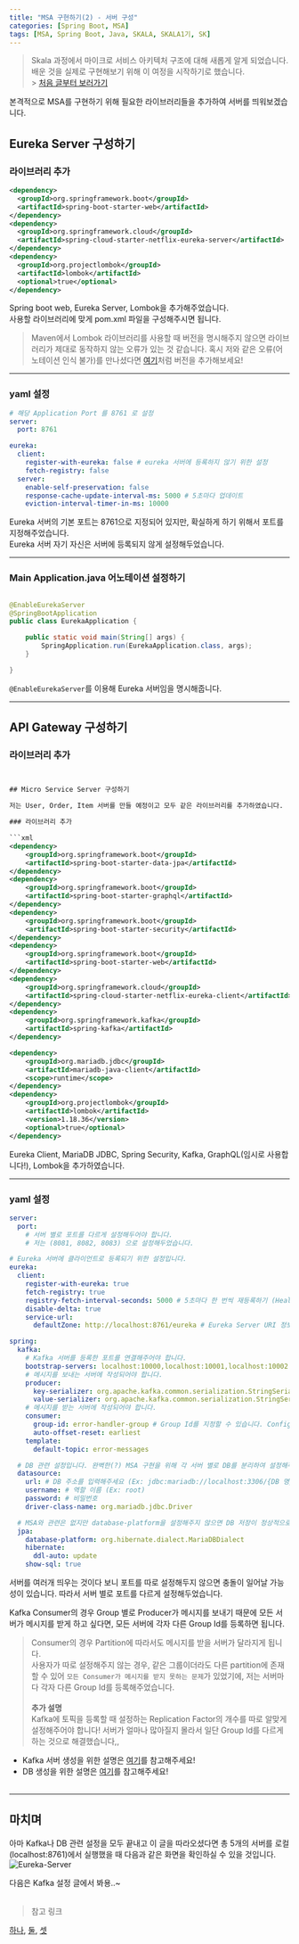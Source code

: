 ```yaml
---
title: "MSA 구현하기(2) - 서버 구성"
categories: [Spring Boot, MSA]
tags: [MSA, Spring Boot, Java, SKALA, SKALA1기, SK]
---
```


> Skala 과정에서 마이크로 서비스 아키텍처 구조에 대해 새롭게 알게 되었습니다.<br>
> 배운 것을 실제로 구현해보기 위해 이 여정을 시작하기로 했습니다.<br> > [처음 글부터 보러가기](<https://sermadl.github.io/posts/MSA-%EA%B5%AC%ED%98%84%ED%95%98%EA%B8%B0(1)-%EA%B0%9C%EB%85%90-%EC%A0%95%EB%A6%AC/>)

본격적으로 MSA를 구현하기 위해 필요한 라이브러리들을 추가하여 서버를 띄워보겠습니다.

## Eureka Server 구성하기

### 라이브러리 추가

```xml
<dependency>
  <groupId>org.springframework.boot</groupId>
  <artifactId>spring-boot-starter-web</artifactId>
</dependency>
<dependency>
  <groupId>org.springframework.cloud</groupId>
  <artifactId>spring-cloud-starter-netflix-eureka-server</artifactId>
</dependency>
<dependency>
  <groupId>org.projectlombok</groupId>
  <artifactId>lombok</artifactId>
  <optional>true</optional>
</dependency>
```

Spring boot web, Eureka Server, Lombok을 추가해주었습니다. <br>
사용할 라이브러리에 맞게 pom.xml 파일을 구성해주시면 됩니다.

> Maven에서 Lombok 라이브러리를 사용할 때 버전을 명시해주지 않으면 라이브러리가 제대로 동작하지 않는 오류가 있는 것 같습니다. 혹시 저와 같은 오류(어노테이션 인식 불가)를 만나셨다면 [여기](#라이브러리-추가-1)처럼 버전을 추가해보세요!

<hr>

### yaml 설정

```yaml
# 해당 Application Port 를 8761 로 설정
server:
  port: 8761

eureka:
  client:
    register-with-eureka: false # eureka 서버에 등록하지 않기 위한 설정
    fetch-registry: false
  server:
    enable-self-preservation: false
    response-cache-update-interval-ms: 5000 # 5초마다 업데이트
    eviction-interval-timer-in-ms: 10000
```

Eureka 서버의 기본 포트는 8761으로 지정되어 있지만, 확실하게 하기 위해서 포트를 지정해주었습니다.<br>
Eureka 서버 자기 자신은 서버에 등록되지 않게 설정해두었습니다.<br>

<hr>

### Main Application.java 어노테이션 설정하기

```java

@EnableEurekaServer
@SpringBootApplication
public class EurekaApplication {

	public static void main(String[] args) {
		SpringApplication.run(EurekaApplication.class, args);
	}

}
```

`@EnableEurekaServer`를 이용해 Eureka 서버임을 명시해줍니다.

<hr>

## API Gateway 구성하기

### 라이브러리 추가

````xml


## Micro Service Server 구성하기

저는 User, Order, Item 서버를 만들 예정이고 모두 같은 라이브러리를 추가하였습니다.

### 라이브러리 추가

```xml
<dependency>
    <groupId>org.springframework.boot</groupId>
    <artifactId>spring-boot-starter-data-jpa</artifactId>
</dependency>
<dependency>
    <groupId>org.springframework.boot</groupId>
    <artifactId>spring-boot-starter-graphql</artifactId>
</dependency>
<dependency>
    <groupId>org.springframework.boot</groupId>
    <artifactId>spring-boot-starter-security</artifactId>
</dependency>
<dependency>
    <groupId>org.springframework.boot</groupId>
    <artifactId>spring-boot-starter-web</artifactId>
</dependency>
<dependency>
    <groupId>org.springframework.cloud</groupId>
    <artifactId>spring-cloud-starter-netflix-eureka-client</artifactId>
</dependency>
<dependency>
    <groupId>org.springframework.kafka</groupId>
    <artifactId>spring-kafka</artifactId>
</dependency>

<dependency>
    <groupId>org.mariadb.jdbc</groupId>
    <artifactId>mariadb-java-client</artifactId>
    <scope>runtime</scope>
</dependency>
<dependency>
    <groupId>org.projectlombok</groupId>
    <artifactId>lombok</artifactId>
    <version>1.18.36</version>
    <optional>true</optional>
</dependency>
````

Eureka Client, MariaDB JDBC, Spring Security, Kafka, GraphQL(임시로 사용합니다!), Lombok을 추가하였습니다.

<hr>

### yaml 설정

```yaml
server:
  port:
    # 서버 별로 포트를 다르게 설정해두어야 합니다.
    # 저는 (8081, 8082, 8083) 으로 설정해두었습니다.

# Eureka 서버에 클라이언트로 등록되기 위한 설정입니다.
eureka:
  client:
    register-with-eureka: true
    fetch-registry: true
    registry-fetch-interval-seconds: 5000 # 5초마다 한 번씩 재등록하기 (Health Check)
    disable-delta: true
    service-url:
      defaultZone: http://localhost:8761/eureka # Eureka Server URI 정보를 설정

spring:
  kafka:
    # Kafka 서버를 등록한 포트를 연결해주어야 합니다.
    bootstrap-servers: localhost:10000,localhost:10001,localhost:10002
    # 메시지를 보내는 서버에 작성되어야 합니다.
    producer:
      key-serializer: org.apache.kafka.common.serialization.StringSerializer
      value-serializer: org.apache.kafka.common.serialization.StringSerializer
    # 메시지를 받는 서버에 작성되어야 합니다.
    consumer:
      group-id: error-handler-group # Group Id를 지정할 수 있습니다. Config 파일에서 다시 지정해줄 것이지만 혹시 몰라서 설정..해두었습니다.
      auto-offset-reset: earliest
    template:
      default-topic: error-messages

  # DB 관련 설정입니다. 완벽한(?) MSA 구현을 위해 각 서버 별로 DB를 분리하여 설정해주세요!
  datasource:
    url: # DB 주소를 입력해주세요 (Ex: jdbc:mariadb://localhost:3306/{DB 명})
    username: # 역할 이름 (Ex: root)
    password: # 비밀번호
    driver-class-name: org.mariadb.jdbc.Driver

  # MSA와 관련은 없지만 database-platform을 설정해주지 않으면 DB 저장이 정상적으로 동작하지 않습니다.
  jpa:
    database-platform: org.hibernate.dialect.MariaDBDialect
    hibernate:
      ddl-auto: update
    show-sql: true
```

서버를 여러개 띄우는 것이다 보니 포트를 따로 설정해두지 않으면 충돌이 일어날 가능성이 있습니다. 따라서 서버 별로 포트를 다르게 설정해두었습니다.

Kafka Consumer의 경우 Group 별로 Producer가 메시지를 보내기 때문에 모든 서버가 메시지를 받게 하고 싶다면, 모든 서버에 각자 다른 Group Id를 등록하면 됩니다.<br>

> Consumer의 경우 Partition에 따라서도 메시지를 받을 서버가 달라지게 됩니다.<br> 사용자가 따로 설정해주지 않는 경우, 같은 그룹이더라도 다른 partition에 존재할 수 있어 `모든 Consumer가 메시지를 받지 못하는 문제`가 있었기에, 저는 서버마다 각자 다른 Group Id를 등록해주었습니다.<br><br>**추가 설명**<br>
> Kafka에 토픽을 등록할 때 설정하는 Replication Factor의 개수를 따로 알맞게 설정해주어야 합니다! 서버가 얼마나 많아질지 몰라서 일단 Group Id를 다르게 하는 것으로 해결했습니다,,

- Kafka 서버 생성을 위한 설명은 [여기](<https://sermadl.github.io/posts/MSA-%EA%B5%AC%ED%98%84%ED%95%98%EA%B8%B0(3)-Kafka-%EC%84%A4%EC%A0%95/>)를 참고해주세요!
- DB 생성을 위한 설명은 [여기](<https://sermadl.github.io/posts/MSA-%EA%B5%AC%ED%98%84%ED%95%98%EA%B8%B0(4)-DB-%EA%B5%AC%EC%84%B1/>)를 참고해주세요!
<br><br>
<hr>

## 마치며

아마 Kafka나 DB 관련 설정을 모두 끝내고 이 글을 따라오셨다면 총 5개의 서버를 로컬(localhost:8761)에서 실행했을 때 다음과 같은 화면을 확인하실 수 있을 것입니다.
![Eureka-Server](/assets/img/eureka-server.png)

다음은 Kafka 설정 글에서 봐용..~
<br>
<br>

> 참고 링크

[하나](https://cloud.spring.io/spring-cloud-netflix/reference/html/), [둘](https://velog.io/@mrcocoball2/Spring-Cloud-Spring-Cloud-Eureka-%EA%B8%B0%EB%B3%B8-%EA%B0%9C%EB%85%90-%EB%B0%8F-%ED%99%9C%EC%9A%A9-74mogeh0), [셋](https://velog.io/@korea3611/Spring-BootSpring-Cloud-Netflix-Eureka-%EC%84%9C%EB%B2%84-%EB%A7%8C%EB%93%A4%EA%B8%B0-MSA1)
